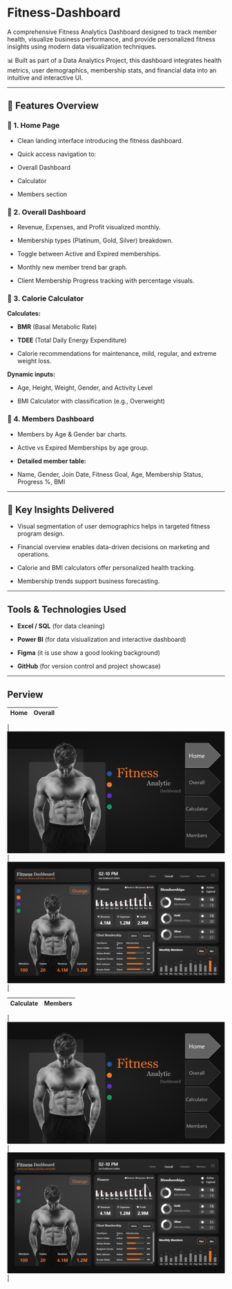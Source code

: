 # Fitness-Dashboard

A comprehensive Fitness Analytics Dashboard designed to track member health, visualize business performance, and provide personalized fitness insights using modern data visualization techniques.

📊 Built as part of a Data Analytics Project, this dashboard integrates health metrics, user demographics, membership stats, and financial data into an intuitive and interactive UI.

---

## 📌 **Features Overview**

### 📍 1. **Home Page**

- Clean landing interface introducing the fitness dashboard.

- Quick access navigation to:

- Overall Dashboard

- Calculator

- Members section


### 📍 2. **Overall Dashboard**

- Revenue, Expenses, and Profit visualized monthly.

- Membership types (Platinum, Gold, Silver) breakdown.

- Toggle between Active and Expired memberships.

- Monthly new member trend bar graph.

- Client Membership Progress tracking with percentage visuals.


### 📍 3. **Calorie Calculator**

**Calculates:**

-  **BMR** (Basal Metabolic Rate)

-  **TDEE** (Total Daily Energy Expenditure)

-  Calorie recommendations for maintenance, mild, regular, and extreme weight loss.

**Dynamic inputs:**

- Age, Height, Weight, Gender, and Activity Level

- BMI Calculator with classification (e.g., Overweight)


### 📍 4. **Members Dashboard**

- Members by Age & Gender bar charts.

- Active vs Expired Memberships by age group.

- **Detailed member table:**

- Name, Gender, Join Date, Fitness Goal, Age, Membership Status, Progress %, BMI

---

## 🎯 Key Insights Delivered

- Visual segmentation of user demographics helps in targeted fitness program design.

- Financial overview enables data-driven decisions on marketing and operations.

- Calorie and BMI calculators offer personalized health tracking.

- Membership trends support business forecasting.

---

## Tools & Technologies Used

- **Excel / SQL** (for data cleaning)

- **Power BI** (for data visiualization and interactive dashboard)

- **Figma** (it is use show a good looking background)

- **GitHub** (for version control and project showcase)

---

## Perview

| Home | Overall|
|------|--------|

|![Home](https://github.com/divyanshu512-gif/Fitness-Dashboard/blob/main/Home%20Screenshot.png)|![Overall](https://github.com/divyanshu512-gif/Fitness-Dashboard/blob/main/Overall%20Screenshot.png)|

| Calculate | Members|
|------|--------|

|![Home](https://github.com/divyanshu512-gif/Fitness-Dashboard/blob/main/Home%20Screenshot.png)|![Overall](https://github.com/divyanshu512-gif/Fitness-Dashboard/blob/main/Overall%20Screenshot.png)|

